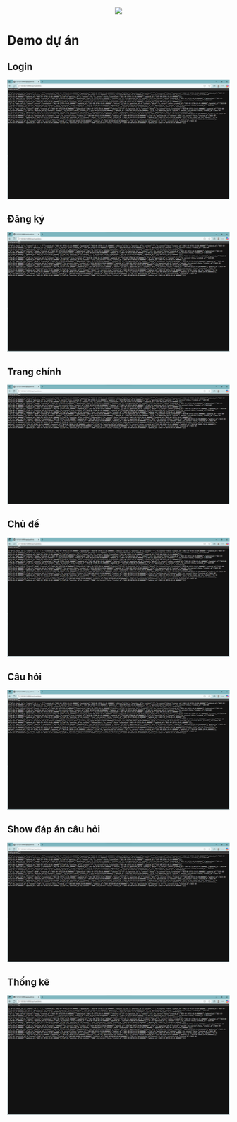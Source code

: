 <div align="center">
<img width="351" src="https://media.giphy.com/media/CrFLL3CnRpw5ddlBMm/giphy.gif">
</div>

# Demo dự án

## Login
![alt](https://github.com/ngthanhs1/WebHocTap/blob/main/img/apiQues.png)
## Đăng ký
![alt](https://github.com/ngthanhs1/WebHocTap/blob/main/img/apiQues.png)
## Trang chính
![alt](https://github.com/ngthanhs1/WebHocTap/blob/main/img/apiQues.png)
## Chủ đề
![alt](https://github.com/ngthanhs1/WebHocTap/blob/main/img/apiQues.png)
## Câu hỏi
![alt](https://github.com/ngthanhs1/WebHocTap/blob/main/img/apiQues.png)
## Show đáp án câu hỏi
![alt](https://github.com/ngthanhs1/WebHocTap/blob/main/img/apiQues.png)
## Thống kê
![alt](https://github.com/ngthanhs1/WebHocTap/blob/main/img/apiQues.png)
